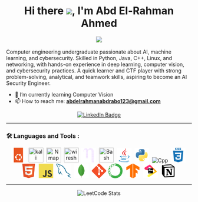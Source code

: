 <h1 align="center"> Hi there <img src="https://media.giphy.com/media/hvRJCLFzcasrR4ia7z/giphy.gif" width="28">, I'm Abd El-Rahman Ahmed</h1>
<p align="center">
  <a href="https://github.com/DenverCoder1/readme-typing-svg"><img src="https://readme-typing-svg.herokuapp.com/?lines=Computer%20Engineering%20Student;Aspiring%20AI%20Security%20Engineer&font=Fire%20Code&center=true&width=500&height=45&color=FFDE21&vCenter=true&size=30"></a>
</p> 
<!--
<h3 align="center">Aspiring%20Ai%20security%20engineer | Former Intern at Samsung Electronics Egypt</h3>
-->
<p>Computer engineering undergraduate passionate about AI, machine learning, and cybersecurity. Skilled in Python, Java, C++, Linux, and networking, with hands-on experience in deep learning, computer vision, and cybersecurity practices. A quick learner and CTF player with strong problem-solving, analytical, and teamwork skills, aspiring to become an AI Security Engineer.</p>

- 🌱 I’m currently learning Computer Vision  
- 📫 How to reach me: **abdelrahmanabdrabo123@gmail.com**

<div align="center">
  <a target="_blank" href="https://www.linkedin.com/in/abd-el-rahman-ahmed-abdrabo/">
    <img src="https://img.shields.io/badge/LinkedIn-blue?style=for-the-badge&logo=linkedin&logoColor=white" alt="LinkedIn Badge"/>
  </a>
</div>
<hr/>
<!--
<div align="center">
  [![Top Langs](https://github-readme-stats.vercel.app/api/top-langs/?username=Abdelrahman-Abdrabo&layout=compact&theme=vision-friendly-dark)](https://github.com/anuraghazra/github-readme-stats)   
</div>
-->

### :hammer_and_wrench: Languages and Tools :
<div align="center">
  <img src="https://github.com/devicons/devicon/blob/master/icons/ubuntu/ubuntu-original.svg" title="ubuntu" **alt="**ubuntu**" width="40" height="40"/>&nbsp; 
  <img src="https://img.icons8.com/?size=100&id=101665&format=png&color=000000" title="kali" **alt="kali" width="40" height="40"/>&nbsp;
  <img src="https://img.icons8.com/?size=100&id=9b5wowKIlo9d&format=png&color=000000" title="Nmap" **alt="Nmap" width="40" height="40"/>&nbsp;
  <img src="https://img.icons8.com/?size=100&id=rOHcpTUtCTjr&format=png&color=000000" title="wireshark" **alt="wireshark" width="40" height="40"/>&nbsp;
  <img src="https://github.com/devicons/devicon/blob/master/icons/nano/nano-original.svg" title="nano" **alt="nano" width="40" height="40"/>&nbsp;
  <img src="https://img.icons8.com/?size=100&id=8gWOBXY72Osj&format=png&color=000000" title="Bash" **alt="Bash" width="40" height="40"/>&nbsp;
  <img src="https://github.com/devicons/devicon/blob/master/icons/java/java-original.svg" title="Java" alt="Java" width="40" height="40"/>&nbsp;
  <img src="https://github.com/devicons/devicon/blob/master/icons/python/python-original.svg" title="python" alt="python" width="40" height="40"/>&nbsp;
  <img src="https://img.icons8.com/?size=100&id=40669&format=png&color=000000" title="Cpp" alt="Cpp" width="40" height="40"/>&nbsp;
  <img src="https://github.com/devicons/devicon/blob/master/icons/css3/css3-plain-wordmark.svg"  title="CSS3" alt="CSS" width="40" height="40"/>&nbsp;
  <img src="https://github.com/devicons/devicon/blob/master/icons/html5/html5-original.svg" title="HTML5" alt="HTML" width="40" height="40"/>&nbsp;
  <img src="https://github.com/devicons/devicon/blob/master/icons/javascript/javascript-original.svg" title="JavaScript" alt="JavaScript" width="40" height="40"/>&nbsp;
  <img src="https://github.com/devicons/devicon/blob/master/icons/mysql/mysql-original.svg" title="MySQL"  alt="MySQL" width="40" height="40"/>&nbsp;
  <img src="https://github.com/devicons/devicon/blob/master/icons/mongodb/mongodb-original.svg" title="mongodb"  alt="mongodb" width="40" height="40"/>&nbsp; 
  <img src="https://github.com/devicons/devicon/blob/master/icons/git/git-original.svg" title="Git" **alt="Git" width="40" height="40"/>
  <img src="https://github.com/devicons/devicon/blob/master/icons/anaconda/anaconda-original.svg" title="anaconda" **alt="anaconda" width="40" height="40"/>&nbsp; 
  <img src="https://github.com/devicons/devicon/blob/master/icons/tensorflow/tensorflow-original.svg" title="TensorFlow" **alt="TensorFlow" width="40" height="40"/>&nbsp;
  <img src="https://github.com/devicons/devicon/blob/master/icons/jetbrains/jetbrains-original.svg" title="jetbrains tools" **alt="jetbrains tools" width="40" height="40"/>&nbsp;
  <img src="https://github.com/devicons/devicon/blob/master/icons/notion/notion-original.svg" title="notion" **alt="notion" width="40" height="40"/>&nbsp;

</div>
<hr/>
<div align="center">

![LeetCode Stats](https://leetcard.jacoblin.cool/abdrabo?theme=dark&font=Abel&ext=heatmap)
  
</div>



<!--
<div align="center">
  <h3> My THM account </h3>
  <img src="https://tryhackme-badges.s3.amazonaws.com/abdrabo.png" alt="TryHackMe">
</div>
<h2 align="center" >Don't forget to follow😊</h2>
-->
<!--
- 🔭 I’m currently working on ...
 <a target="_blank" href="your-youtube-URL">
    <img src="https://img.shields.io/badge/YouTube-red?style=for-the-badge&logo=youtube&logoColor=white" alt="Youtube Badge"/>
  </a>
  linux logo
  <img src="https://github.com/devicons/devicon/blob/master/icons/linux/linux-original.svg" title="linux" **alt="linux" width="40" height="40"/>&nbsp; 
  <hr/>
<div align="center">
  <p> My roadmap.sh account </p>
<a href="https://roadmap.sh"><img src="https://roadmap.sh/card/tall/6503af91df164ae1fe68d443?variant=dark" alt="roadmap.sh"/></a>
</div>
-->
